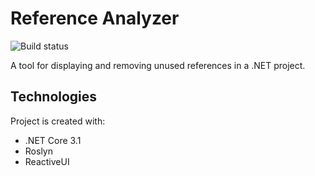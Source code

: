 # Reference Analyzer
![Build status](https://github.com/OptiNav/ReferenceAnalyzer/workflows/.NET%20Core/badge.svg)

A tool for displaying and removing unused references in a .NET project. 

## Technologies

Project is created with:

* .NET Core 3.1
* Roslyn
* ReactiveUI

